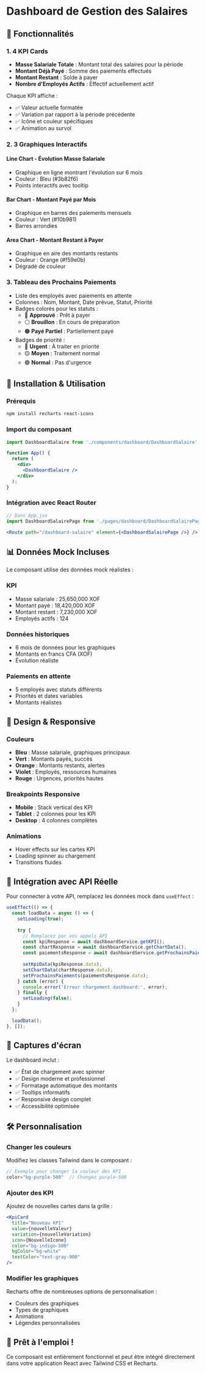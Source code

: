 # Dashboard de Gestion des Salaires

## 🎯 Fonctionnalités

### 1. **4 KPI Cards**
- **Masse Salariale Totale** : Montant total des salaires pour la période
- **Montant Déjà Payé** : Somme des paiements effectués
- **Montant Restant** : Solde à payer
- **Nombre d'Employés Actifs** : Effectif actuellement actif

Chaque KPI affiche :
- ✅ Valeur actuelle formatée
- ✅ Variation par rapport à la période précédente
- ✅ Icône et couleur spécifiques
- ✅ Animation au survol

### 2. **3 Graphiques Interactifs**

#### **Line Chart - Évolution Masse Salariale**
- Graphique en ligne montrant l'évolution sur 6 mois
- Couleur : Bleu (#3b82f6)
- Points interactifs avec tooltip

#### **Bar Chart - Montant Payé par Mois**
- Graphique en barres des paiements mensuels
- Couleur : Vert (#10b981)
- Barres arrondies

#### **Area Chart - Montant Restant à Payer**
- Graphique en aire des montants restants
- Couleur : Orange (#f59e0b)
- Dégradé de couleur

### 3. **Tableau des Prochains Paiements**
- Liste des employés avec paiements en attente
- Colonnes : Nom, Montant, Date prévue, Statut, Priorité
- Badges colorés pour les statuts :
  - 🔵 **Approuvé** : Prêt à payer
  - ⚪ **Brouillon** : En cours de préparation
  - 🟠 **Payé Partiel** : Partiellement payé
- Badges de priorité :
  - 🔴 **Urgent** : À traiter en priorité
  - 🟡 **Moyen** : Traitement normal
  - 🟢 **Normal** : Pas d'urgence

## 🚀 Installation & Utilisation

### Prérequis
```bash
npm install recharts react-icons
```

### Import du composant
```jsx
import DashboardSalaire from './components/dashboard/DashboardSalaire';

function App() {
  return (
    <div>
      <DashboardSalaire />
    </div>
  );
}
```

### Intégration avec React Router
```jsx
// Dans App.jsx
import DashboardSalairePage from './pages/dashboard/DashboardSalairePage';

<Route path="/dashboard-salaire" element={<DashboardSalairePage />} />
```

## 📊 Données Mock Incluses

Le composant utilise des données mock réalistes :

### KPI
- Masse salariale : 25,650,000 XOF
- Montant payé : 18,420,000 XOF  
- Montant restant : 7,230,000 XOF
- Employés actifs : 124

### Données historiques
- 6 mois de données pour les graphiques
- Montants en francs CFA (XOF)
- Évolution réaliste

### Paiements en attente
- 5 employés avec statuts différents
- Priorités et dates variables
- Montants réalistes

## 🎨 Design & Responsive

### Couleurs
- **Bleu** : Masse salariale, graphiques principaux
- **Vert** : Montants payés, succès
- **Orange** : Montants restants, alertes
- **Violet** : Employés, ressources humaines
- **Rouge** : Urgences, priorités hautes

### Breakpoints Responsive
- **Mobile** : Stack vertical des KPI
- **Tablet** : 2 colonnes pour les KPI
- **Desktop** : 4 colonnes complètes

### Animations
- Hover effects sur les cartes KPI
- Loading spinner au chargement
- Transitions fluides

## 🔄 Intégration avec API Réelle

Pour connecter à votre API, remplacez les données mock dans `useEffect` :

```jsx
useEffect(() => {
  const loadData = async () => {
    setLoading(true);
    
    try {
      // Remplacez par vos appels API
      const kpiResponse = await dashboardService.getKPI();
      const chartResponse = await dashboardService.getChartData();
      const paiementsResponse = await dashboardService.getProchainsPaiements();
      
      setKpiData(kpiResponse.data);
      setChartData(chartResponse.data);
      setProchainsPaiements(paiementsResponse.data);
    } catch (error) {
      console.error('Erreur chargement dashboard:', error);
    } finally {
      setLoading(false);
    }
  };

  loadData();
}, []);
```

## 📱 Captures d'écran

Le dashboard inclut :
- ✅ État de chargement avec spinner
- ✅ Design moderne et professionnel
- ✅ Formatage automatique des montants
- ✅ Tooltips informatifs
- ✅ Responsive design complet
- ✅ Accessibilité optimisée

## 🛠 Personnalisation

### Changer les couleurs
Modifiez les classes Tailwind dans le composant :
```jsx
// Exemple pour changer la couleur des KPI
color="bg-purple-500"  // Changez purple-500
```

### Ajouter des KPI
Ajoutez de nouvelles cartes dans la grille :
```jsx
<KpiCard
  title="Nouveau KPI"
  value={nouvelleValeur}
  variation={nouvelleVariation}
  icon={NouvelleIcone}
  color="bg-indigo-500"
  bgColor="bg-white"
  textColor="text-gray-900"
/>
```

### Modifier les graphiques
Recharts offre de nombreuses options de personnalisation :
- Couleurs des graphiques
- Types de graphiques
- Animations
- Légendes personnalisées

## 🎯 Prêt à l'emploi !

Ce composant est entièrement fonctionnel et peut être intégré directement dans votre application React avec Tailwind CSS et Recharts.